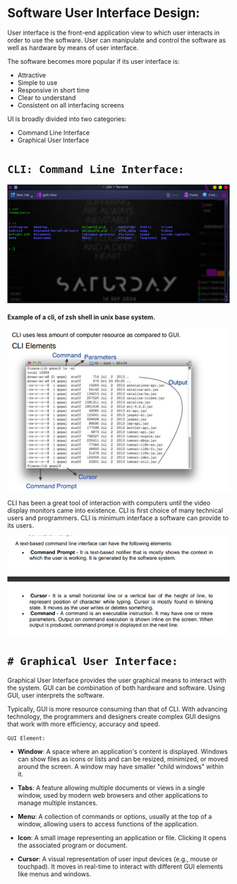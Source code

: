

# Software User Interface Design: 

User interface is the front-end application view to which user interacts in order to use 
the software. User can manipulate and control the software as well as hardware by 
means of user interface.

The software becomes more popular if its user interface is:
- Attractive
- Simple to use
- Responsive in short time
- Clear to understand
- Consistent on all interfacing screens

UI is broadly divided into two categories:
- Command Line Interface
- Graphical User Interface


# `CLI: Command Line Interface: `

![cli_cli](img/img18.png)

#### Example of a cli, of zsh shell in unix base system.

![cli_cli](img/img19.png)

CLI has been a great tool of interaction with computers until the video display monitors 
came into existence. CLI is first choice of many technical users and programmers. CLI 
is minimum interface a software can provide to its users.

![cli](img/img20.png)



# `# Graphical User Interface:`

Graphical User Interface provides the user graphical means to interact with the system. 
GUI can be combination of both hardware and software. Using GUI, user interprets the 
software.

Typically, GUI is more resource consuming than that of CLI. With advancing technology, 
the programmers and designers create complex GUI designs that work with more 
efficiency, accuracy and speed.



` GUI Element: `

- **Window**: A space where an application's content is displayed. Windows can show files as icons or lists and can be resized, minimized, or moved around the screen. A window may have smaller "child windows" within it.
  
- **Tabs**: A feature allowing multiple documents or views in a single window, used by modern web browsers and other applications to manage multiple instances.

- **Menu**: A collection of commands or options, usually at the top of a window, allowing users to access functions of the application.

- **Icon**: A small image representing an application or file. Clicking it opens the associated program or document.

- **Cursor**: A visual representation of user input devices (e.g., mouse or touchpad). It moves in real-time to interact with different GUI elements like menus and windows.


